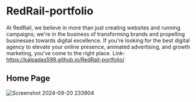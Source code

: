 # RedRail-portfolio
At RedRail, we believe in more than just creating websites and running campaigns; we're in the business of transforming brands and propelling businesses towards digital excellence. If you're looking for the best digital agency to elevate your online presence, animated advertising, and growth marketing, you've come to the right place.
Link- https://kalpadas599.github.io/RedRail-portfolio/ 
## Home Page
![Screenshot 2024-09-20 233904](https://github.com/user-attachments/assets/5a3ac429-3158-4bdd-a79e-8ffa0c9a70b6)
